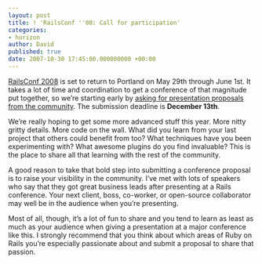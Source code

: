 ```yaml
---
layout: post
title: ! 'RailsConf ''08: Call for participation'
categories:
- horizon
author: David
published: true
date: 2007-10-30 17:45:00.000000000 +00:00
---
```

<p><a href="http://en.oreilly.com/rails2008/public/content/home">RailsConf 2008</a> is set to return to Portland on May 29th through June 1st. It takes a lot of time and coordination to get a conference of that magnitude put together, so we&#8217;re starting early by <a href="http://en.oreilly.com/rails2008/public/cfp/6">asking for presentation proposals from the community</a>. The submission deadline is <b>December 13th</b>.</p>
<p>We&#8217;re really hoping to get some more advanced stuff this year. More nitty gritty details. More code on the wall. What did you learn from your last project that others could benefit from too? What techniques have you been experimenting with? What awesome plugins do you find invaluable? This is the place to share all that learning with the rest of the community.</p>
<p>A good reason to take that bold step into submitting a conference proposal is to raise your visibility in the community. I&#8217;ve met with lots of speakers who say that they got great business leads after presenting at a Rails conference. Your next client, boss, co-worker, or open-source collaborator may well be in the audience when you&#8217;re presenting.</p>
<p>Most of all, though, it&#8217;s a lot of fun to share and you tend to learn as least as much as your audience when giving a presentation at a major conference like this. I strongly recommend that you think about which areas of Ruby on Rails you&#8217;re especially passionate about and submit a proposal to share that passion.</p>